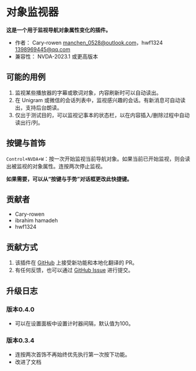 # 对象监视器

**这是一个用于监视导航对象属性变化的插件。**

* 作者： Cary-rowen <manchen_0528@outlook.com>，hwf1324 <1398969445@qq.com>
* 兼容性： NVDA-2023.1 或更高版本

## 可能的用例

1. 监视某些播放器的字幕或歌词对象，内容刷新时可以自动读出。
2. 在 Unigram 或微信的会话列表中，监视感兴趣的会话。有新消息可自动读出，支持后台朗读。
3. 仅出于测试目的，可以监视记事本的状态栏，以在内容插入/删除过程中自动读出行/列。

## 按键与首饰

``Control+NVDA+W``：按一次开始监视当前导航对象。如果当前已开始监视，则会读出被监视的对象属性。连按两次停止监视。

**如果需要，可以从“按键与手势”对话框更改此快捷键。**

## 贡献者

* Cary-rowen
* ibrahim hamadeh
* hwf1324

## 贡献方式

1. 该插件在 [GitHub][GitHub] 上接受新功能和本地化翻译的 PR。
2. 有任何反馈，也可以通过 [GitHub Issue][GitHubIssue] 进行提交。

## 升级日志
### 版本0.4.0
* 可以在设置面板中设置计时器间隔，默认值为100。

### 版本0.3.4
* 连按两次首饰不再始终优先执行第一次按下功能。
* 改进了文档

[GitHub]: https://github.com/cary-rowen/objWatcher
[GitHubIssue]: https://github.com/cary-rowen/objWatcher/issues
